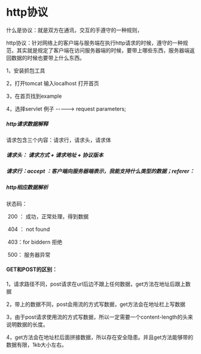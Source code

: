 # http协议

什么是协议：就是双方在通讯，交互的手遵守的一种规则，

http协议：针对网络上的客户端与服务端在执行http请求的时候，遵守的一种规范，其实就是规定了客户端在访问服务器端的时候，要带上哪些东西，服务器端返回数据的时候也要带上什么东西。

1，安装抓包工具

2，打开tomcat 输入localhost 打开首页

3，在首页找到example

4，选择servlet 例子 -----> request parameters;

##### http请求数据解释

请求包含三个内容：请求行，请求头，请求体

##### 请求头： 请求方式 + 请求地址 + 协议版本

##### 请求行：accept ：客户端向服务器端表示，我能支持什么类型的数据；referer：



##### http相应数据解析   

状态码：

​	200 ： 成功，正常处理，得到数据

​	404 ： not found 

​	403：for biddern  拒绝

​	500： 服务器异常

#### GET和POST的区别：

1，请求路径不同，post请求在url后边不跟上任何数据，get方法在地址后跟上数据

2，带上的数据不同，post会用流的方式写数据，get方法会在地址栏上写数据

3，由于post请求使用流的方式写数据，所以一定需要一个content-length的头来说明数据的长度。

4，get方法会在地址栏后面拼接数据，所以存在安全隐患。并且get方法能够带的数据有限，1kb大小左右。